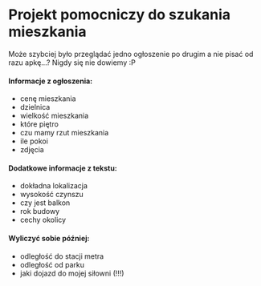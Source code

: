 # Projekt pomocniczy do szukania mieszkania

Może szybciej było przeglądać jedno ogłoszenie po drugim a nie pisać od razu apkę...? Nigdy się nie dowiemy :P

#### Informacje z ogłoszenia:
- cenę mieszkania
- dzielnica
- wielkość mieszkania
- które piętro
- czu mamy rzut mieszkania
- ile pokoi
- zdjęcia

#### Dodatkowe informacje z tekstu:
- dokładna lokalizacja
- wysokość czynszu
- czy jest balkon
- rok budowy
- cechy okolicy

#### Wyliczyć sobie później:
- odległość do stacji metra
- odległość od parku
- jaki dojazd do mojej siłowni (!!!)